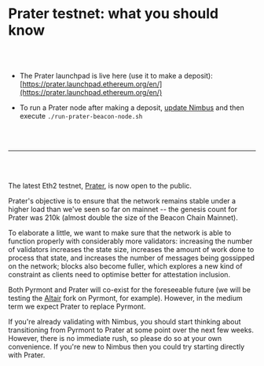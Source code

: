 # Prater testnet: what you should know

</br>
</br>


- The Prater launchpad is live here (use it to make a deposit): [https://prater.launchpad.ethereum.org/en/](https://prater.launchpad.ethereum.org/en/)

- To run a Prater node after making a deposit, [update Nimbus](./keep-updated.md)  and then execute `./run-prater-beacon-node.sh`

</br>
</br>

----------------------------------------------------------

</br>
</br>

The latest Eth2 testnet, [Prater](https://twitter.com/Butta_eth/status/1374383003011452937), is now open to the public.

Prater's objective is to ensure that the network remains stable under a higher load than we've seen so far on mainnet -- the genesis count for Prater was 210k (almost double the size of the Beacon Chain Mainnet).

To elaborate a little, we want to make sure that the network is able to function properly with considerably more validators: increasing the number of validators increases the state size, increases the amount of work done to process that state, and increases the number of messages being gossipped on the network; blocks also become fuller, which explores a new kind of constraint as clients need to optimise better for attestation inclusion.

Both Pyrmont and Prater will co-exist for the foreseeable future (we will be testing the [Altair](https://github.com/ethereum/eth2.0-specs/releases/tag/v1.1.0-alpha.1) fork on Pyrmont, for example). However, in the medium term we expect Prater to replace Pyrmont.

If you're already validating with Nimbus, you should start thinking about transitioning from Pyrmont to Prater at some point over the next few weeks. However, there is no immediate rush, so please do so at your own convenience. If you're new to Nimbus then you could try starting directly with Prater.







